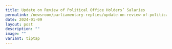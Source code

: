 ```yaml
---
title: Update on Review of Political Office Holders’ Salaries
permalink: /newsroom/parliamentary-replies/update-on-review-of-political-office-holders-salaries/
date: 2024-01-09
layout: post
description: ""
image: ""
variant: tiptap
---
```

